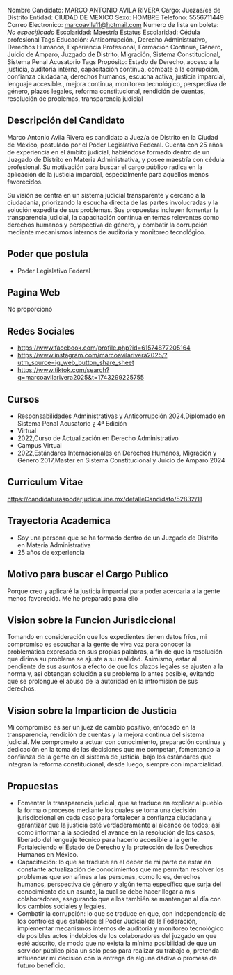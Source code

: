 Nombre Candidato: MARCO ANTONIO AVILA RIVERA
Cargo: Juezas/es de Distrito
Entidad: CIUDAD DE MEXICO
Sexo: HOMBRE
Telefono: 5556711449
Correo Electronico: marcoavila11@hotmail.com
Numero de lista en boleta: *No especificado*
Escolaridad: Maestría
Estatus Escolaridad: Cédula profesional
Tags Educación: Anticorrupción., Derecho Administrativo, Derechos Humanos, Experiencia Profesional, Formación Continua, Género, Juicio de Amparo, Juzgado de Distrito, Migración, Sistema Constitucional, Sistema Penal Acusatorio
Tags Propósito: Estado de Derecho, acceso a la justicia, auditoría interna, capacitación continua, combate a la corrupción, confianza ciudadana, derechos humanos, escucha activa, justicia imparcial, lenguaje accesible., mejora continua, monitoreo tecnológico, perspectiva de género, plazos legales, reforma constitucional, rendición de cuentas, resolución de problemas, transparencia judicial


## Descripción del Candidato 

Marco Antonio Avila Rivera es candidato a Juez/a de Distrito en la Ciudad de México, postulado por el Poder Legislativo Federal. Cuenta con 25 años de experiencia en el ámbito judicial, habiéndose formado dentro de un Juzgado de Distrito en Materia Administrativa, y posee maestría con cédula profesional. Su motivación para buscar el cargo público radica en la aplicación de la justicia imparcial, especialmente para aquellos menos favorecidos.

Su visión se centra en un sistema judicial transparente y cercano a la ciudadanía, priorizando la escucha directa de las partes involucradas y la solución expedita de sus problemas. Sus propuestas incluyen fomentar la transparencia judicial, la capacitación continua en temas relevantes como derechos humanos y perspectiva de género, y combatir la corrupción mediante mecanismos internos de auditoría y monitoreo tecnológico.


## Poder que postula

- Poder Legislativo Federal


## Pagina Web

No proporcionó


## Redes Sociales

- https://www.facebook.com/profile.php?id=61574877205164
- https://www.instagram.com/marcoavilarivera2025/?utm_source=ig_web_button_share_sheet
- https://www.tiktok.com/search?q=marcoavilarivera2025&t=1743299225755


## Cursos

- Responsabilidades Administrativas y Anticorrupción 2024,Diplomado en Sistema Penal Acusatorio ¿ 4ª Edición
- Virtual
- 2022,Curso de Actualización en Derecho Administrativo
- Campus Virtual
- 2022,Estándares Internacionales en Derechos Humanos, Migración y Género 2017,Master en Sistema Constitucional y Juicio de Amparo 2024


## Curriculum Vitae

https://candidaturaspoderjudicial.ine.mx/detalleCandidato/52832/11


## Trayectoria Academica

- Soy una persona que se ha formado dentro de un Juzgado de Distrito en Materia Administrativa
- 25 años de experiencia


## Motivo para buscar el Cargo Publico

Porque creo y aplicaré la justicia imparcial para poder acercarla a la gente menos favorecida. Me he preparado para ello


## Vision sobre la Funcion Jurisdiccional

Tomando en consideración que los expedientes tienen datos fríos, mi compromiso es escuchar a la gente de viva voz para conocer la problemática expresada en sus propias palabras, a fin de que la resolución que dirima su problema se ajuste a su realidad. Asimismo, estar al pendiente de sus asuntos a efecto de que los plazos legales se ajusten a la norma y, así obtengan solución a su problema lo antes posible, evitando que se prolongue el abuso de la autoridad en la intromisión de sus derechos.


## Vision sobre la Imparticion de Justicia

Mi compromiso es ser un juez de cambio positivo, enfocado en la transparencia, rendición de cuentas y la mejora continua del sistema judicial. Me comprometo a actuar con conocimiento, preparación continua y dedicación en la toma de las decisiones que me competan, fomentando la confianza de la gente en el sistema de justicia, bajo los estándares que integran la reforma constitucional, desde luego, siempre con imparcialidad.


## Propuestas

- Fomentar la transparencia judicial, que se traduce en explicar al pueblo la forma o procesos mediante los cuales se toma una decisión jurisdiccional en cada caso para fortalecer a confianza ciudadana y garantizar que la justicia esté verdaderamente al alcance de todos; así como informar a la sociedad el avance en la resolución de los casos, liberado del lenguaje técnico para hacerlo accesible a la gente. Fortaleciendo el Estado de Derecho y la protección de los Derechos Humanos en México.
- Capacitación: lo que se traduce en el deber de mi parte de estar en constante actualización de conocimientos que me permitan resolver los problemas que son afines a las personas, como lo es, derechos humanos, perspectiva de género y algún tema específico que surja del conocimiento de un asunto, la cual se debe hacer llegar a mis colaboradores, asegurando que ellos también se mantengan al día con los cambios sociales y legales.
- Combatir la corrupción: lo que se traduce en que, con independencia de los controles que establece el Poder Judicial de la Federación, implementar mecanismos internos de auditoría y monitoreo tecnológico de posibles actos indebidos de los colaboradores del juzgado en que esté adscrito, de modo que no exista la mínima posibilidad de que un servidor público pida un solo peso para realizar su trabajo o, pretenda influenciar mi decisión con la entrega de alguna dádiva o promesa de futuro beneficio.

